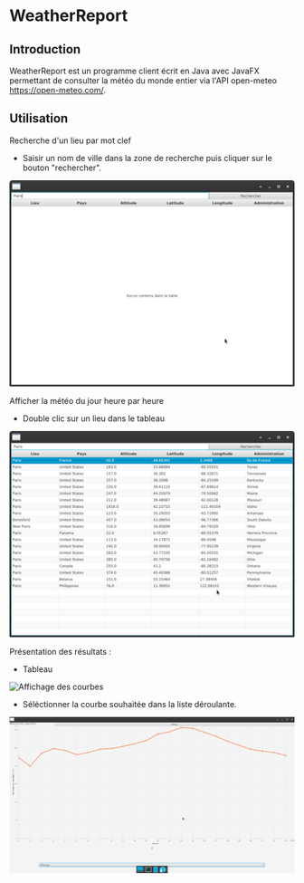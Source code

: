 # WeatherReport

## Introduction

WeatherReport est un programme client écrit en Java avec JavaFX permettant de consulter la météo du monde entier via l'API open-meteo https://open-meteo.com/.

## Utilisation

Recherche d'un lieu par mot clef 

- Saisir un nom de ville dans la zone de recherche puis cliquer sur le bouton "rechercher".

![Recherche par lieu](imgs/search_location.png)

Afficher la météo du jour heure par heure

- Double clic sur un lieu dans le tableau

![Séléction d'un lieu](imgs/select_location.png)

Présentation des résultats :

- Tableau 

![Affichage des courbes](imgs/select_table.png)

- Séléctionner la courbe souhaitée dans la liste déroulante.

![Affichage des courbes](imgs/show_charts.png)

